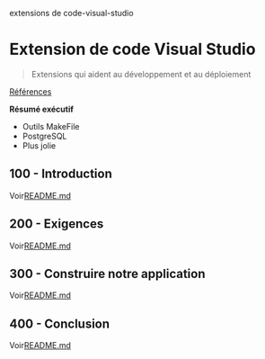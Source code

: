 extensions de code-visual-studio

# Extension de code Visual Studio

> Extensions qui aident au développement et au déploiement

[Références](./REFERENCES.md)

**Résumé exécutif**

-   Outils MakeFile
-   PostgreSQL
-   Plus jolie

## 100 - Introduction

Voir[README.md](./100/README.md)

## 200 - Exigences

Voir[README.md](./200/README.md)

## 300 - Construire notre application

Voir[README.md](./300/README.md)

## 400 - Conclusion

Voir[README.md](./400/README.md)
